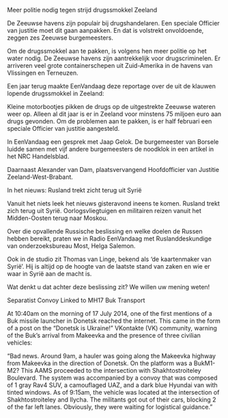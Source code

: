 Meer politie nodig tegen strijd drugssmokkel Zeeland


De Zeeuwse havens zijn populair bij drugshandelaren. Een speciale Officier van justitie moet dit gaan aanpakken. En dat is volstrekt onvoldoende, zeggen zes Zeeuwse burgemeesters.

Om de drugssmokkel aan te pakken, is volgens hen meer politie op het water nodig. De Zeeuwse havens zijn aantrekkelijk voor drugscriminelen. Er arriveren veel grote containerschepen uit Zuid-Amerika in de havens van Vlissingen en Terneuzen.

Een jaar terug maakte EenVandaag deze reportage over de uit de klauwen lopende drugssmokkel in Zeeland:

Kleine motorbootjes pikken de drugs op de uitgestrekte Zeeuwse wateren weer op. Alleen al dit jaar is er in Zeeland voor minstens 75 miljoen euro aan drugs gevonden. Om de problemen aan te pakken, is er half februari een speciale Officier van justitie aangesteld.

In EenVandaag een gesprek met Jaap Gelok. De burgemeester van Borsele luidde samen met vijf andere burgemeesters de noodklok in een artikel in het NRC Handelsblad.

Daarnaast Alexander van Dam, plaatsvervangend Hoofdofficier van Justitie Zeeland-West-Brabant.




In het nieuws: Rusland trekt zicht terug uit Syrië


Vanuit het niets leek het nieuws gisteravond ineens te komen. Rusland trekt zich terug uit Syrië. Oorlogsvliegtuigen en militairen reizen vanuit het Midden-Oosten terug naar Moskou.

Over die opvallende Russische beslissing en welke doelen de Russen hebben bereikt, praten we in Radio EenVandaag met Ruslanddeskundige van onderzoeksbureau Most, Helga Salemon.

Ook in de studio zit Thomas van Linge, bekend als ‘de kaartenmaker van Syrië’. Hij is altijd op de hoogte van de laatste stand van zaken en wie er waar in Syrië aan de macht is.

Wat denkt u dat achter deze beslissing zit? We willen uw mening weten!




Separatist Convoy Linked to MH17 Buk Transport


At 10:40am on the morning of 17 July 2014, one of the first mentions of a Buk missile launcher in Donetsk reached the internet. This came in the form of a post on the “Donetsk is Ukraine!” VKontakte (VK) community, warning of the Buk’s arrival from Makeevka and the presence of three civilian vehicles:

“Bad news. Around 9am, a hauler was going along the Makeevka highway from Makeevka in the direction of Donetsk. On the platform was a BukM1-M2? This AAMS proceeded to the intersection with Shakhtostroiteley Boulevard. The system was accompanied by a convoy that was composed of 1 gray Rav4 SUV, a camouflaged UAZ, and a dark blue Hyundai van with tinted windows. As of 9:15am, the vehicle was located at the intersection of Shakhtostroiteley and Ilycha. The militants got out of their cars, blocking 2 of the far left lanes. Obviously, they were waiting for logistical guidance.”